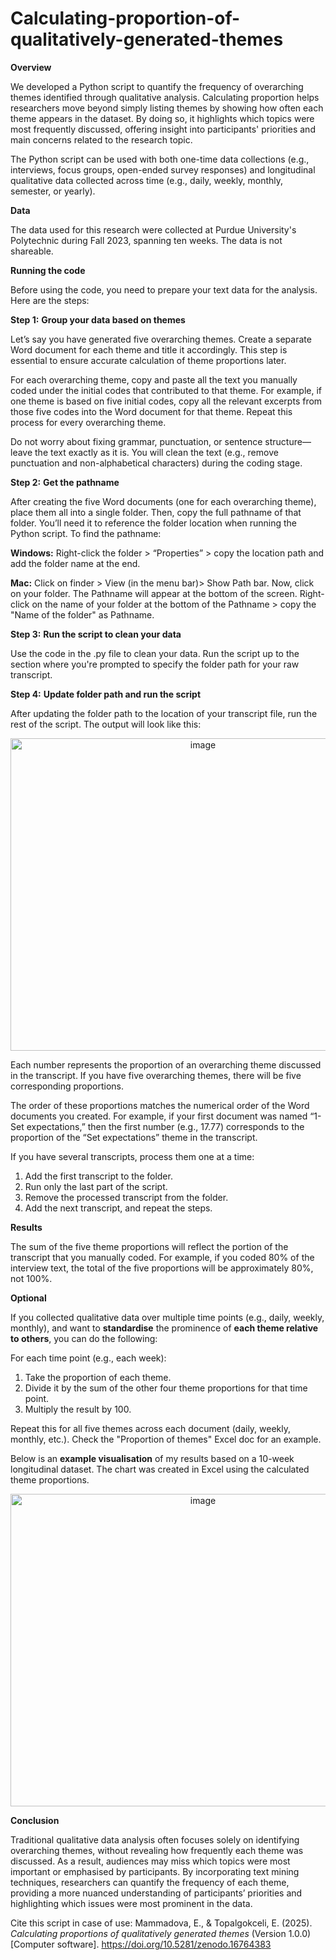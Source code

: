 # Calculating-proportion-of-qualitatively-generated-themes
**Overview**

We developed a Python script to quantify the frequency of overarching themes identified through qualitative analysis. Calculating proportion helps researchers move beyond simply listing themes by showing how often each theme appears in the dataset. By doing so, it highlights which topics were most frequently discussed, offering insight into participants' priorities and main concerns related to the research topic.

The Python script can be used with both one-time data collections (e.g., interviews, focus groups, open-ended survey responses) and longitudinal qualitative data collected across time (e.g., daily, weekly, monthly, semester, or yearly).

**Data**

The data used for this research were collected at Purdue University's Polytechnic during Fall 2023, spanning ten weeks. The data is not shareable.

**Running the code**

Before using the code, you need to prepare your text data for the analysis. Here are the steps: 

**Step 1:** **Group your data based on themes**

Let’s say you have generated five overarching themes. Create a separate Word document for each theme and title it accordingly. This step is essential to ensure accurate calculation of theme proportions later.

For each overarching theme, copy and paste all the text you manually coded under the initial codes that contributed to that theme. For example, if one theme is based on five initial codes, copy all the relevant excerpts from those five codes into the Word document for that theme. Repeat this process for every overarching theme.

Do not worry about fixing grammar, punctuation, or sentence structure—leave the text exactly as it is. You will clean the text (e.g., remove punctuation and non-alphabetical characters) during the coding stage.

**Step 2:** **Get the pathname**

After creating the five Word documents (one for each overarching theme), place them all into a single folder. Then, copy the full pathname of that folder. You’ll need it to reference the folder location when running the Python script. To find the pathname: 

**Windows:** Right-click the folder > “Properties” > copy the location path and add the folder name at the end.

**Mac:** Click on finder > View (in the menu bar)> Show Path bar. Now, click on your folder. The Pathname will appear at the bottom of the screen. Right-click on the name of your folder at the bottom of the Pathname > copy the "Name of the folder" as Pathname.

**Step 3:** **Run the script to clean your data**

Use the code in the .py file to clean your data. Run the script up to the section where you're prompted to specify the folder path for your raw transcript.

**Step 4:** **Update folder path and run the script**

After updating the folder path to the location of your transcript file, run the rest of the script.
The output will look like this:

<div align="center">
  <img width="600" height="500" alt="image" src="https://github.com/user-attachments/assets/6d1d4a50-0083-49c1-a68d-81080abb1d8b" />
</div>

Each number represents the proportion of an overarching theme discussed in the transcript. If you have five overarching themes, there will be five corresponding proportions.

The order of these proportions matches the numerical order of the Word documents you created. For example, if your first document was named “1-Set expectations,” then the first number (e.g., 17.77) corresponds to the proportion of the “Set expectations” theme in the transcript.

If you have several transcripts, process them one at a time: 
1)	Add the first transcript to the folder.
2)	Run only the last part of the script.
3)	Remove the processed transcript from the folder.
4)	Add the next transcript, and repeat the steps.

**Results**

The sum of the five theme proportions will reflect the portion of the transcript that you manually coded. For example, if you coded 80% of the interview text, the total of the five proportions will be approximately 80%, not 100%.

**Optional**

If you collected qualitative data over multiple time points (e.g., daily, weekly, monthly), and want to **standardise** the prominence of **each theme relative to others**, you can do the following:

For each time point (e.g., each week):
1) Take the proportion of each theme.
2) Divide it by the sum of the other four theme proportions for that time point.
3) Multiply the result by 100.

Repeat this for all five themes across each document (daily, weekly, monthly, etc.). Check the "Proportion of themes" Excel doc for an example.

Below is an **example visualisation** of my results based on a 10-week longitudinal dataset. The chart was created in Excel using the calculated theme proportions.

<div align="center">
<img width="600" height="500" alt="image" src="https://github.com/user-attachments/assets/7aa58107-26ee-45af-bc36-924a8d9c75a4" />
</div>

**Conclusion**

Traditional qualitative data analysis often focuses solely on identifying overarching themes, without revealing how frequently each theme was discussed. As a result, audiences may miss which topics were most important or emphasised by participants. By incorporating text mining techniques, researchers can quantify the frequency of each theme, providing a more nuanced understanding of participants’ priorities and highlighting which issues were most prominent in the data.

Cite this script in case of use:
Mammadova, E., & Topalgokceli, E. (2025). _Calculating proportions of qualitatively generated themes_ (Version 1.0.0) [Computer software]. https://doi.org/10.5281/zenodo.16764383 




